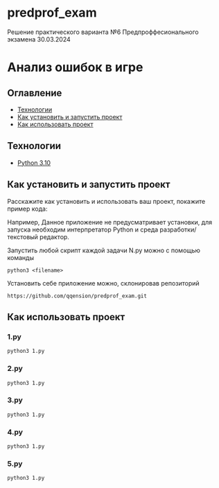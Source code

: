 # predprof_exam
Решение практического варианта №6 Предпроффесионального экзамена 30.03.2024


# Анализ ошибок в игре

## Оглавление
- [Технологии](#технологии)
- [Как установить и запустить проект](#как-установить-и-запустить-проект)
- [Как использовать проект](#как-использовать-проект)

## Технологии
- [Python 3.10](https://docs.python.org/3.10/)

## Как установить и запустить проект
Расскажите как установить и использовать ваш проект, покажите пример кода:

Например,
Данное приложение не предусматривает установки, для запуска необходим интерпретатор Python и среда разработки/текстовый редактор.

Запустить любой скрипт каждой задачи N.py можно с помощью команды

`python3 <filename>`

Установить себе приложение можно, склонировав репозиторий

```
https://github.com/qqension/predprof_exam.git
```

## Как использовать проект
### 1.py
``` python3 1.py ```
### 2.py
``` python3 1.py ```
### 3.py
``` python3 1.py ```
### 4.py
``` python3 1.py ```
### 5.py
``` python3 1.py ```
